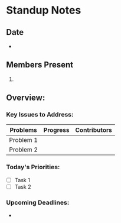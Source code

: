 # Standup Notes 
## Date
  -
## Members Present 
  1.

## Overview:
### Key Issues to Address: 
| Problems | Progress | Contributors |
|----------|----------|--------------|
| Problem 1|          |              |
| Problem 2|          |              |

### Today's Priorities:
  - [ ] Task 1
  - [ ] Task 2

### Upcoming Deadlines: 
  - 
